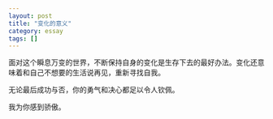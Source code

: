 ```yaml
---
layout: post
title: "变化的意义"
category: essay
tags: []
---
```



面对这个瞬息万变的世界，不断保持自身的变化是生存下去的最好办法。变化还意味着和自己不想要的生活说再见，重新寻找自我。


无论最后成功与否，你的勇气和决心都足以令人钦佩。


我为你感到骄傲。
